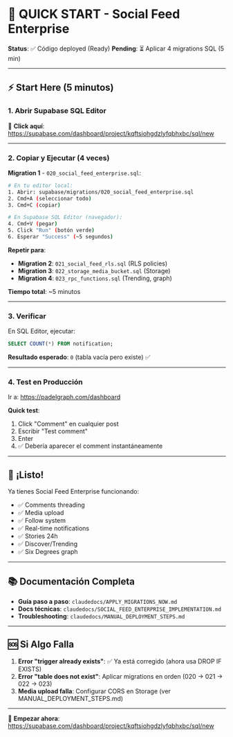 # 🚀 QUICK START - Social Feed Enterprise

**Status**: ✅ Código deployed (Ready)
**Pending**: ⏳ Aplicar 4 migrations SQL (5 min)

---

## ⚡ Start Here (5 minutos)

### 1. Abrir Supabase SQL Editor

🔗 **Click aquí**: https://supabase.com/dashboard/project/kqftsiohgdzlyfqbhxbc/sql/new

---

### 2. Copiar y Ejecutar (4 veces)

**Migration 1** - `020_social_feed_enterprise.sql`:
```bash
# En tu editor local:
1. Abrir: supabase/migrations/020_social_feed_enterprise.sql
2. Cmd+A (seleccionar todo)
3. Cmd+C (copiar)

# En Supabase SQL Editor (navegador):
4. Cmd+V (pegar)
5. Click "Run" (botón verde)
6. Esperar "Success" (~5 segundos)
```

**Repetir para**:
- **Migration 2**: `021_social_feed_rls.sql` (RLS policies)
- **Migration 3**: `022_storage_media_bucket.sql` (Storage)
- **Migration 4**: `023_rpc_functions.sql` (Trending, graph)

**Tiempo total**: ~5 minutos

---

### 3. Verificar

En SQL Editor, ejecutar:

```sql
SELECT COUNT(*) FROM notification;
```

**Resultado esperado**: `0` (tabla vacía pero existe) ✅

---

### 4. Test en Producción

Ir a: https://padelgraph.com/dashboard

**Quick test**:
1. Click "Comment" en cualquier post
2. Escribir "Test comment"
3. Enter
4. ✅ Debería aparecer el comment instantáneamente

---

## 🎉 ¡Listo!

Ya tienes Social Feed Enterprise funcionando:
- ✅ Comments threading
- ✅ Media upload
- ✅ Follow system
- ✅ Real-time notifications
- ✅ Stories 24h
- ✅ Discover/Trending
- ✅ Six Degrees graph

---

## 📚 Documentación Completa

- **Guía paso a paso**: `claudedocs/APPLY_MIGRATIONS_NOW.md`
- **Docs técnicas**: `claudedocs/SOCIAL_FEED_ENTERPRISE_IMPLEMENTATION.md`
- **Troubleshooting**: `claudedocs/MANUAL_DEPLOYMENT_STEPS.md`

---

## 🆘 Si Algo Falla

1. **Error "trigger already exists"**: ✅ Ya está corregido (ahora usa DROP IF EXISTS)
2. **Error "table does not exist"**: Aplicar migrations en orden (020 → 021 → 022 → 023)
3. **Media upload falla**: Configurar CORS en Storage (ver MANUAL_DEPLOYMENT_STEPS.md)

---

🔗 **Empezar ahora**: https://supabase.com/dashboard/project/kqftsiohgdzlyfqbhxbc/sql/new
